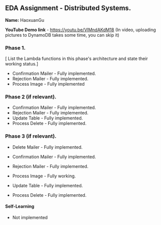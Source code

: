 ## EDA Assignment - Distributed Systems.

__Name:__ HaoxuanGu

__YouTube Demo link__ - https://youtu.be/VlMndAKdM18
(In video, uploading pictures to DynamoDB takes some time, you can skip it)

### Phase 1.

[ List the Lambda functions in this phase's architecture and state their working status.]


+ Confirmation Mailer - Fully implemented.
+ Rejection Mailer - Fully implemented.
+ Process Image - Fully implemented

### Phase 2 (if relevant).

+ Confirmation Mailer - Fully implemented.
+ Rejection Mailer - Fully implemented.
+ Update Table - Fully implemented.
+ Process Delete - Fully implemented.


### Phase 3 (if relevant).


+ Delete Mailer - Fully implemented.

+ Confirmation Mailer - Fully implemented.
+ Rejection Mailer - Fully implemented.
+ Process Image - Fully working.
+ Update Table - Fully implemented.
+ Process Delete - Fully implemented.


#### Self-Learning

+ Not implemented